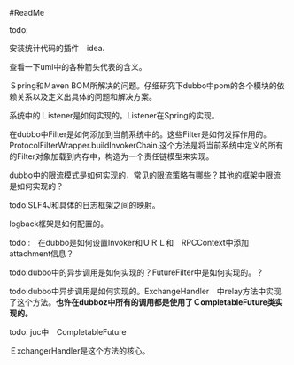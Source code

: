 #ReadMe









todo:

安装统计代码的插件　idea.

查看一下uml中的各种箭头代表的含义。

Ｓpring和Ｍaven BOＭ所解决的问题。仔细研究下dubbo中pom的各个模块的依赖关系以及定义出具体的问题和解决方案。



系统中的Ｌistener是如何实现的。Listener在Spring的实现。



在dubbo中Filter是如何添加到当前系统中的。这些Filter是如何发挥作用的。ProtocolFilterWrapper.buildInvokerChain.这个方法是将当前系统中定义的所有的Filter对象加载到内存中，构造为一个责任链模型来实现。



dubbo中的限流模式是如何实现的，常见的限流策略有哪些？其他的框架中限流是如何实现的？



todo:SLF4J和具体的日志框架之间的映射。

logback框架是如何配置的。

todo :　在dubbo是如何设置Invoker和ＵＲＬ和　RPCContext中添加　attachment信息？



todo:dubbo中的异步调用是如何实现的？FutureFilter中是如何实现的。？

todo:dubbo中异步调用是如何实现的。ExchangeHandler　中relay方法中实现了这个方法。**也许在dubboz中所有的调用都是使用了ＣompletableFuture类实现的。**

todo: juc中　CompletableFuture

ＥxchangerHandler是这个方法的核心。
